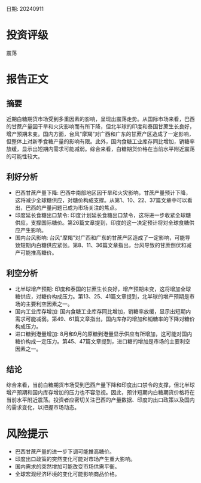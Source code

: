 
日期: 20240911

# 投资评级

震荡

# 报告正文

## 摘要

近期白糖期货市场受到多重因素的影响，呈现出震荡走势。从国际市场来看，巴西的甘蔗产量因干旱和火灾影响而有所下降，但北半球的印度和泰国甘蔗生长良好，增产预期未变。国内方面，台风“摩羯”对广西和广东的甘蔗产区造成了一定影响，但整体上对新季食糖产量的影响有限。此外，国内食糖工业库存同比增加，销糖率放缓，显示出短期内需求可能减弱。综合来看，白糖期货价格在当前水平附近震荡的可能性较大。

## 利好分析

* 巴西甘蔗产量下降: 巴西中南部地区因干旱和火灾影响，甘蔗产量预计下降，这将减少全球糖供应，对糖价构成支撑。从第1、10、22、37篇文章中可以看出，巴西的产量问题已成为市场关注的焦点。
* 印度延长食糖出口禁令: 印度计划延长食糖出口禁令，这将进一步收紧全球糖供应，支撑国际糖价。第26篇文章提到，印度的这一决定预计将对全球食糖供应产生影响。
* 国内台风影响: 台风“摩羯”对广西和广东的甘蔗产区造成了一定影响，可能导致短期内白糖供应紧张。第8、11、36篇文章指出，台风导致的甘蔗倒伏和减产可能推高糖价。

## 利空分析

* 北半球增产预期: 印度和泰国的甘蔗生长良好，增产预期未变，这将增加全球糖供应，对糖价构成压力。第13、25、41篇文章提到，北半球的增产预期是市场的主要利空因素之一。
* 国内工业库存增加: 国内食糖工业库存同比增加，销糖率放缓，显示出短期内需求可能减弱。第49、61篇文章指出，国内库存的增加和销糖率的下降对糖价构成压力。
* 进口糖到港量增加: 8月和9月的原糖到港量显示供应有所增加，这可能对国内糖价构成一定压力。第45、47篇文章提到，进口糖的增加是市场的主要利空因素之一。

## 结论

综合来看，当前白糖期货市场受到巴西产量下降和印度出口禁令的支撑，但北半球增产预期和国内库存增加的压力也不容忽视。因此，预计短期内白糖期货价格将在当前水平附近震荡。投资者应密切关注巴西的产量数据、印度的出口政策以及国内的需求变化，以把握市场动态。

# 风险提示

* 巴西甘蔗产量的进一步下调可能推高糖价。
* 印度出口政策的突然变化可能对市场产生重大影响。
* 国内需求的突然增加可能改变市场供需平衡。
* 全球宏观经济环境的变化可能影响商品价格。

